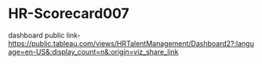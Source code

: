 # HR-Scorecard007


dashboard public link-https://public.tableau.com/views/HRTalentManagement/Dashboard2?:language=en-US&:display_count=n&:origin=viz_share_link
